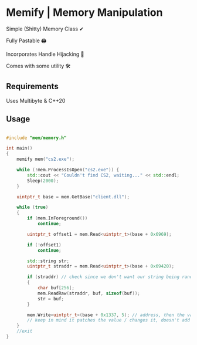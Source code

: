 # Memify | Memory Manipulation

Simple (Shitty) Memory Class ✔

Fully Pastable 🖨

Incorporates Handle Hijacking 🦺

Comes with some utility 🛠

## Requirements
Uses Multibyte & C++20

## Usage
```cpp

#include "mem/memory.h"

int main()
{
	memify mem("cs2.exe");

	while (!mem.ProcessIsOpen("cs2.exe")) {
		std::cout << "Couldn't find CS2, waiting..." << std::endl;
		Sleep(2000);
	}

	uintptr_t base = mem.GetBase("client.dll");

	while (true)
	{
		if (mem.InForeground())
			continue;

		uintptr_t offset1 = mem.Read<uintptr_t>(base + 0x6969);

		if (!offset1)
			continue;

		std::string str;
		uintptr_t straddr = mem.Read<uintptr_t>(base + 0x69420);

		if (straddr) // check since we don't want our string being random shit
		{
			char buf[256];
			mem.ReadRaw(straddr, buf, sizeof(buf));
			str = buf;
		}

		mem.Write<uintptr_t>(base + 0x1337, 5); // address, then the value u want to change it to
		// keep in mind it patches the value / changes it, doesn't add on to it.
	}
	//exit
}
